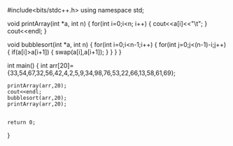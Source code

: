 
 #include<bits/stdc++.h>
using namespace std;


void printArray(int *a, int n)
{
    for(int i=0;i<n; i++)
    {
        cout<<a[i]<<"\t";
    }
    cout<<endl;
}


void bubblesort(int *a, int n)
{
    for(int i=0;i<n-1;i++)
    {
        for(int j=0;j<(n-1)-i;j++)
        {
            if(a[i]>a[i+1])
            {
                swap(a[i],a[i+1]);
            }
        }
    }
}

int main()
{
    int arr[20]={33,54,67,32,56,42,4,2,5,9,34,98,76,53,22,66,13,58,61,69};

    printArray(arr,20);
    cout<<endl;
    bubblesort(arr,20);
    printArray(arr,20);


    return 0;
}
